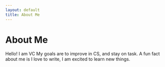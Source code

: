 ```yaml
---
layout: default
title: About Me
---
```

# About Me
Hello! I am VC
My goals are to improve in CS, and stay on task. A fun fact about me is I love to write, I am excited to learn new things.
